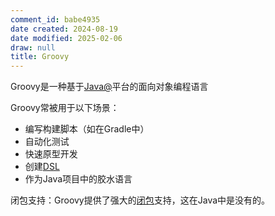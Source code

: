 ```yaml
---
comment_id: babe4935
date created: 2024-08-19
date modified: 2025-02-06
draw: null
title: Groovy
---
```

Groovy是一种基于[Java@](Java@.md)平台的面向对象编程语言

Groovy常被用于以下场景：

- 编写构建脚本（如在Gradle中）
- 自动化测试
- 快速原型开发
- 创建[DSL](DSL)
- 作为Java项目中的胶水语言

闭包支持：Groovy提供了强大的[闭包](闭包.md)支持，这在Java中是没有的。
